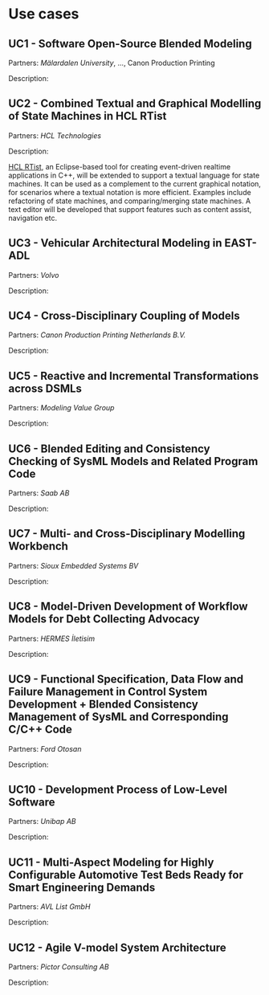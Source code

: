 ---
---

# Use cases 

## <a name="UC1"></a>UC1 - Software Open-Source Blended Modeling

Partners: *Mälardalen University*, ..., Canon Production Printing

Description:

## <a name="UC2"></a>UC2 - Combined Textual and Graphical Modelling of State Machines in HCL RTist

Partners: *HCL Technologies*

Description:

[HCL RTist](https://www.hcltechsw.com/rtist), an Eclipse-based tool for creating event-driven realtime applications in C++, will be extended to support a textual language for state machines. It can be used as a complement to the current graphical notation, for scenarios where a textual notation is more efficient. Examples include refactoring of state machines, and comparing/merging state machines. A text editor will be developed that support features such as content assist, navigation etc.

## <a name="UC3"></a>UC3 - Vehicular Architectural Modeling in EAST-ADL

Partners: *Volvo*

Description:

## <a name="UC4"></a>UC4 - Cross-Disciplinary Coupling of Models

Partners: *Canon Production Printing Netherlands B.V.*

Description:

## <a name="UC5"></a>UC5 - Reactive and Incremental Transformations across DSMLs

Partners: *Modeling Value Group*

Description:

## <a name="UC6"></a>UC6 - Blended Editing and Consistency Checking of SysML Models and Related Program Code

Partners: *Saab AB*

Description:

## <a name="UC7"></a>UC7 - Multi- and Cross-Disciplinary Modelling Workbench

Partners: *Sioux Embedded Systems BV*

Description:

## <a name="UC8"></a>UC8 - Model-Driven Development of Workflow Models for Debt Collecting Advocacy

Partners: *HERMES İletisim*

Description:

## <a name="UC9"></a>UC9 - Functional Specification, Data Flow and Failure Management in Control System Development + Blended Consistency Management of SysML and Corresponding C/C++ Code

Partners: *Ford Otosan*

Description:

## <a name="UC10"></a>UC10 - Development Process of Low-Level Software

Partners: *Unibap AB*

Description:

## <a name="UC11"></a>UC11 - Multi-Aspect Modeling for Highly Configurable Automotive Test Beds Ready for Smart Engineering Demands

Partners: *AVL List GmbH*

Description:

## <a name="UC12"></a>UC12 - Agile V-model System Architecture

Partners: *Pictor Consulting AB*

Description:
